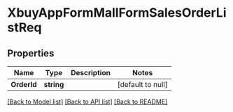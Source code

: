 # XbuyAppFormMallFormSalesOrderListReq

## Properties
Name | Type | Description | Notes
------------ | ------------- | ------------- | -------------
**OrderId** | **string** |  | [default to null]

[[Back to Model list]](../README.md#documentation-for-models) [[Back to API list]](../README.md#documentation-for-api-endpoints) [[Back to README]](../README.md)

